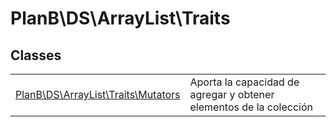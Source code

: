 
                                                                                                                                            
    
# PlanB\DS\ArrayList\Traits



## Classes
| | |
| --- | --- |
| [PlanB\DS\ArrayList\Traits\Mutators](../../../PlanB/DS/ArrayList/Traits/Mutators.md) | Aporta la capacidad de agregar y obtener elementos de la colección |






                                                                                                                                                                                                                                                                                                                                                                                                            
    
                                                                                                                                                                                                                                                                             
                